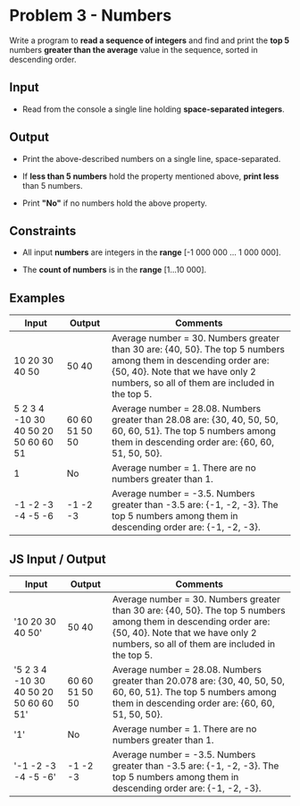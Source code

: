 # Problem 3 - Numbers

Write a program to **read a sequence of integers** and find and print the **top
5** numbers **greater than the average** value in the sequence, sorted in
descending order.

## Input

-   Read from the console a single line holding **space-separated integers**.

## Output

-   Print the above-described numbers on a single line, space-separated.

-   If **less than 5 numbers** hold the property mentioned above, **print less**
    than 5 numbers.

-   Print **"No"** if no numbers hold the above property.

## Constraints

-   All input **numbers** are integers in the **range** [-1 000 000 … 1 000
    000].

-   The **count of numbers** is in the **range** [1…10 000].

## Examples

| **Input**                           | **Output**     | **Comments**                                                                                                                                                                                             |
|-------------------------------------|----------------|----------------------------------------------------------------------------------------------------------------------------------------------------------------------------------------------------------|
| 10 20 30 40 50                      | 50 40          | Average number = 30. Numbers greater than 30 are: {40, 50}.  The top 5 numbers among them in descending order are: {50, 40}. Note that we have only 2 numbers, so all of them are included in the top 5. |
| 5 2 3 4 -10 30 40 50 20 50 60 60 51 | 60 60 51 50 50 | Average number = 28.08. Numbers greater than 28.08 are: {30, 40, 50, 50, 60, 60, 51}. The top 5 numbers among them in descending order are: {60, 60, 51, 50, 50}.                                        |
| 1                                   | No             | Average number = 1. There are no numbers greater than 1.                                                                                                                                                 |
| -1 -2 -3 -4 -5 -6                   | -1 -2 -3       | Average number = -3.5. Numbers greater than -3.5 are: {-1, -2, -3}. The top 5 numbers among them in descending order are: {-1, -2, -3}.                                                                  |

## JS Input / Output

| **Input**                             | **Output**     | **Comments**                                                                                                                                                                                             |
|---------------------------------------|----------------|----------------------------------------------------------------------------------------------------------------------------------------------------------------------------------------------------------|
| '10 20 30 40 50'                      | 50 40          | Average number = 30. Numbers greater than 30 are: {40, 50}.  The top 5 numbers among them in descending order are: {50, 40}. Note that we have only 2 numbers, so all of them are included in the top 5. |
| '5 2 3 4 -10 30 40 50 20 50 60 60 51' | 60 60 51 50 50 | Average number = 28.08. Numbers greater than 20.078 are: {30, 40, 50, 50, 60, 60, 51}. The top 5 numbers among them in descending order are: {60, 60, 51, 50, 50}.                                       |
| '1'                                   | No             | Average number = 1. There are no numbers greater than 1.                                                                                                                                                 |
| '-1 -2 -3 -4 -5 -6'                   | -1 -2 -3       | Average number = -3.5. Numbers greater than -3.5 are: {-1, -2, -3}. The top 5 numbers among them in descending order are: {-1, -2, -3}.                                                                  |
